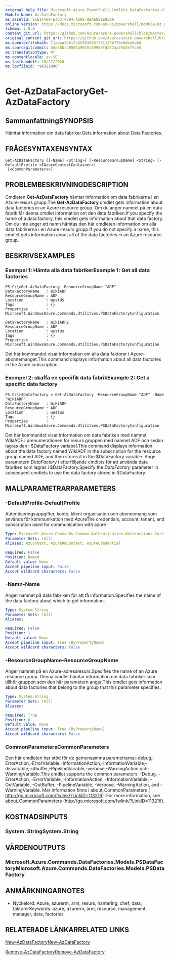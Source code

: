 ```yaml
---
external help file: Microsoft.Azure.PowerShell.Cmdlets.DataFactories.dll-Help.xml
Module Name: Az.DataFactory
ms.assetid: ECE1F469-E3C3-4294-A288-8BAE851E8599
online version: https://docs.microsoft.com/en-us/powershell/module/az.datafactory/get-azdatafactory
schema: 2.0.0
content_git_url: https://github.com/Azure/azure-powershell/blob/master/src/DataFactory/DataFactoryV2/help/Get-AzDataFactory.md
original_content_git_url: https://github.com/Azure/azure-powershell/blob/master/src/DataFactory/DataFactoryV2/help/Get-AzDataFactory.md
ms.openlocfilehash: 11aaaa3bb17a35583655f231123b7f6e9dea9ab4
ms.sourcegitcommit: b4a38bcb0501a9016a4998efd377aa75d3ef9ce8
ms.translationtype: MT
ms.contentlocale: sv-SE
ms.lasthandoff: 10/27/2020
ms.locfileid: "94321080"
---
```

# <span data-ttu-id="3f13b-101">Get-AzDataFactory</span><span class="sxs-lookup"><span data-stu-id="3f13b-101">Get-AzDataFactory</span></span>

## <span data-ttu-id="3f13b-102">Sammanfattning</span><span class="sxs-lookup"><span data-stu-id="3f13b-102">SYNOPSIS</span></span>
<span data-ttu-id="3f13b-103">Hämtar information om data fabriker.</span><span class="sxs-lookup"><span data-stu-id="3f13b-103">Gets information about Data Factories.</span></span>

## <span data-ttu-id="3f13b-104">FRÅGESYNTAXEN</span><span class="sxs-lookup"><span data-stu-id="3f13b-104">SYNTAX</span></span>

```
Get-AzDataFactory [[-Name] <String>] [-ResourceGroupName] <String> [-DefaultProfile <IAzureContextContainer>]
 [<CommonParameters>]
```

## <span data-ttu-id="3f13b-105">PROBLEMBESKRIVNING</span><span class="sxs-lookup"><span data-stu-id="3f13b-105">DESCRIPTION</span></span>
<span data-ttu-id="3f13b-106">Cmdleten **Get-AzDataFactory** hämtar information om data fabrikerna i en Azure-resurs grupp.</span><span class="sxs-lookup"><span data-stu-id="3f13b-106">The **Get-AzDataFactory** cmdlet gets information about data factories in an Azure resource group.</span></span>
<span data-ttu-id="3f13b-107">Om du anger namnet på en data fabrik får denna cmdlet information om den data fabriken.</span><span class="sxs-lookup"><span data-stu-id="3f13b-107">If you specify the name of a data factory, this cmdlet gets information about that data factory.</span></span>
<span data-ttu-id="3f13b-108">Om du inte anger ett namn hämtas den här cmdleten information om alla data fabrikerna i en Azure-resurs grupp.</span><span class="sxs-lookup"><span data-stu-id="3f13b-108">If you do not specify a name, this cmdlet gets information about all of the data factories in an Azure resource group.</span></span>

## <span data-ttu-id="3f13b-109">BESKRIVS</span><span class="sxs-lookup"><span data-stu-id="3f13b-109">EXAMPLES</span></span>

### <span data-ttu-id="3f13b-110">Exempel 1: Hämta alla data fabriker</span><span class="sxs-lookup"><span data-stu-id="3f13b-110">Example 1: Get all data factories</span></span>
```
PS C:\>Get-AzDataFactory -ResourceGroupName "ADF"
DataFactoryName   : WikiADF
ResourceGroupName : ADF
Location          : WestUS
Tags              : {}
Properties        : Microsoft.WindowsAzure.Commands.Utilities.PSDataFactoryConfiguration

DataFactoryName   : WikiADF2
ResourceGroupName : ADF
Location          : westus
Tags              : {}
Properties        : Microsoft.WindowsAzure.Commands.Utilities.PSDataFactoryConfiguration
```

<span data-ttu-id="3f13b-111">Det här kommandot visar information om alla data faktorer i Azure-abonnemanget.</span><span class="sxs-lookup"><span data-stu-id="3f13b-111">This command displays information about all data factories in the Azure subscription.</span></span>

### <span data-ttu-id="3f13b-112">Exempel 2: skaffa en specifik data fabrik</span><span class="sxs-lookup"><span data-stu-id="3f13b-112">Example 2: Get a specific data factory</span></span>
```
PS C:\>$DataFactory = Get-AzDataFactory -ResourceGroupName "ADF" -Name "WikiADF"
DataFactoryName   : WikiADF
ResourceGroupName : ADF
Location          : westus
Tags              : {}
Properties        : Microsoft.WindowsAzure.Commands.Utilities.PSDataFactoryConfiguration
```

<span data-ttu-id="3f13b-113">Det här kommandot visar information om data fabriken med namnet WikiADF i prenumerationen för resurs gruppen med namnet ADF och sedan lagras den i $DataFactory variabel.</span><span class="sxs-lookup"><span data-stu-id="3f13b-113">This command displays information about the data factory named WikiADF in the subscription for the resource group named ADF, and then stores it in the $DataFactory variable.</span></span>
<span data-ttu-id="3f13b-114">Ange parametern *DataFactory* i efterföljande cmdlets för att använda data fabriken som lagras i $DataFactory.</span><span class="sxs-lookup"><span data-stu-id="3f13b-114">Specify the *DataFactory* parameter in subsequent cmdlets to use the data factory stored in $DataFactory.</span></span>

## <span data-ttu-id="3f13b-115">MALLPARAMETRAR</span><span class="sxs-lookup"><span data-stu-id="3f13b-115">PARAMETERS</span></span>

### <span data-ttu-id="3f13b-116">-DefaultProfile</span><span class="sxs-lookup"><span data-stu-id="3f13b-116">-DefaultProfile</span></span>
<span data-ttu-id="3f13b-117">Autentiseringsuppgifter, konto, klient organisation och abonnemang som används för kommunikation med Azure</span><span class="sxs-lookup"><span data-stu-id="3f13b-117">The credentials, account, tenant, and subscription used for communication with azure</span></span>

```yaml
Type: Microsoft.Azure.Commands.Common.Authentication.Abstractions.Core.IAzureContextContainer
Parameter Sets: (All)
Aliases: AzContext, AzureRmContext, AzureCredential

Required: False
Position: Named
Default value: None
Accept pipeline input: False
Accept wildcard characters: False
```

### <span data-ttu-id="3f13b-118">-Namn</span><span class="sxs-lookup"><span data-stu-id="3f13b-118">-Name</span></span>
<span data-ttu-id="3f13b-119">Anger namnet på data fabriken för att få information.</span><span class="sxs-lookup"><span data-stu-id="3f13b-119">Specifies the name of the data factory about which to get information.</span></span>

```yaml
Type: System.String
Parameter Sets: (All)
Aliases:

Required: False
Position: 1
Default value: None
Accept pipeline input: True (ByPropertyName)
Accept wildcard characters: False
```

### <span data-ttu-id="3f13b-120">-ResourceGroupName</span><span class="sxs-lookup"><span data-stu-id="3f13b-120">-ResourceGroupName</span></span>
<span data-ttu-id="3f13b-121">Anger namnet på en Azure-adressresurs.</span><span class="sxs-lookup"><span data-stu-id="3f13b-121">Specifies the name of an Azure resource group.</span></span>
<span data-ttu-id="3f13b-122">Denna cmdlet hämtar information om data fabriker som tillhör gruppen som den här parametern anger.</span><span class="sxs-lookup"><span data-stu-id="3f13b-122">This cmdlet gets information about data factories that belong to the group that this parameter specifies.</span></span>

```yaml
Type: System.String
Parameter Sets: (All)
Aliases:

Required: True
Position: 0
Default value: None
Accept pipeline input: True (ByPropertyName)
Accept wildcard characters: False
```

### <span data-ttu-id="3f13b-123">CommonParameters</span><span class="sxs-lookup"><span data-stu-id="3f13b-123">CommonParameters</span></span>
<span data-ttu-id="3f13b-124">Den här cmdleten har stöd för de gemensamma parametrarna:-debug,-ErrorAction,-ErrorVariable,-InformationAction,-InformationVariable,-disvariable,-utbuffer,-PipelineVariable,-verbose,-WarningAction och-WarningVariable.</span><span class="sxs-lookup"><span data-stu-id="3f13b-124">This cmdlet supports the common parameters: -Debug, -ErrorAction, -ErrorVariable, -InformationAction, -InformationVariable, -OutVariable, -OutBuffer, -PipelineVariable, -Verbose, -WarningAction, and -WarningVariable.</span></span> <span data-ttu-id="3f13b-125">Mer information finns i about_CommonParameters ( http://go.microsoft.com/fwlink/?LinkID=113216) .</span><span class="sxs-lookup"><span data-stu-id="3f13b-125">For more information, see about_CommonParameters (http://go.microsoft.com/fwlink/?LinkID=113216).</span></span>

## <span data-ttu-id="3f13b-126">KOSTNADS</span><span class="sxs-lookup"><span data-stu-id="3f13b-126">INPUTS</span></span>

### <span data-ttu-id="3f13b-127">System. String</span><span class="sxs-lookup"><span data-stu-id="3f13b-127">System.String</span></span>

## <span data-ttu-id="3f13b-128">VÄRDEN</span><span class="sxs-lookup"><span data-stu-id="3f13b-128">OUTPUTS</span></span>

### <span data-ttu-id="3f13b-129">Microsoft.Azure.Commands.DataFactories.Models.PSDataFactory</span><span class="sxs-lookup"><span data-stu-id="3f13b-129">Microsoft.Azure.Commands.DataFactories.Models.PSDataFactory</span></span>

## <span data-ttu-id="3f13b-130">ANMÄRKNINGAR</span><span class="sxs-lookup"><span data-stu-id="3f13b-130">NOTES</span></span>
* <span data-ttu-id="3f13b-131">Nyckelord: Azure, azurerm, arm, resurs, hantering, chef, data, faktorer</span><span class="sxs-lookup"><span data-stu-id="3f13b-131">Keywords: azure, azurerm, arm, resource, management, manager, data, factories</span></span>

## <span data-ttu-id="3f13b-132">RELATERADE LÄNKAR</span><span class="sxs-lookup"><span data-stu-id="3f13b-132">RELATED LINKS</span></span>

[<span data-ttu-id="3f13b-133">New-AzDataFactory</span><span class="sxs-lookup"><span data-stu-id="3f13b-133">New-AzDataFactory</span></span>](./New-AzDataFactory.md)

[<span data-ttu-id="3f13b-134">Remove-AzDataFactory</span><span class="sxs-lookup"><span data-stu-id="3f13b-134">Remove-AzDataFactory</span></span>](./Remove-AzDataFactory.md)


